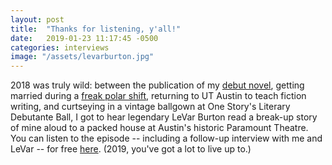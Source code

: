 ```yaml
---
layout: post
title:  "Thanks for listening, y'all!"
date:   2019-01-23 11:17:45 -0500
categories: interviews
image: "/assets/levarburton.jpg"
---
```


2018 was truly wild: between the publication of my [debut novel][amazon], getting married during a [freak polar shift][wedding], returning to UT Austin to teach fiction writing, and curtseying in a vintage ballgown at One Story's Literary Debutante Ball, I got to hear legendary LeVar Burton read a break-up story of mine aloud to a packed house at Austin's historic Paramount Theatre. You can listen to the episode -- including a follow-up interview with me and LeVar -- for free [here][episode]. (2019, you've got a lot to live up to.)


[more]: http://kendrafortmeyer.com/interviews/2018/12/15/supportauthors.html
[episode]: https://art19.com/shows/levar-burton-reads/episodes/dc75752f-74a6-46f0-b870-0be65059d14a
[wedding]: http://kendrafortmeyer.com/interviews/2018/06/04/spring2018.html
[amazon]: https://www.amazon.com/Hole-Middle-Kendra-Fortmeyer/dp/1616959568/
